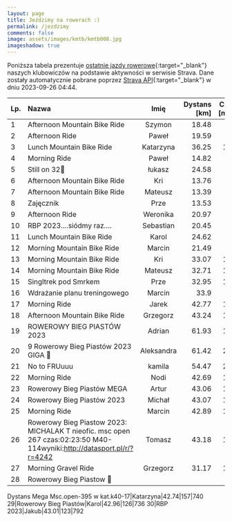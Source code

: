 ```yaml
---
layout: page
title: Jeździmy na rowerach :)
permalink: /jezdzimy
comments: false
image: assets/images/kmtb/kmtb008.jpg
imageshadow: true
---
```


Poniższa tabela prezentuje [ostatnie jazdy rowerowe](https://www.strava.com/clubs/336381){:target="_blank"} naszych klubowiczów na podstawie aktywności w serwisie Strava. Dane zostały automatycznie pobrane poprzez [Strava API](https://developers.strava.com/docs/reference/#api-Clubs-getClubActivitiesById){:target="_blank"} w dniu 2023-09-26 04:44.

Lp. | Nazwa | Imię | Dystans [km] | Czas [min] | Wysokość [m]
:--- | :--- | :---: | ---: | ---: | ---:
1|Afternoon Mountain Bike Ride|Szymon|18.48|51|143
2|Afternoon Ride|Paweł|19.59|61|53
3|Lunch Mountain Bike Ride|Katarzyna|36.25|151|518
4|Morning Ride|Paweł|14.82|45|50
5|Still on 32🚄|łukasz|24.58|48|157
6|Afternoon Mountain Bike Ride|Kri|13.76|59|242
7|Afternoon Mountain Bike Ride|Mateusz|13.39|57|235
8|Zajęcznik|Prze|13.53|58|246
9|Afternoon Ride|Weronika|20.97|53|25
10|RBP 2023....siódmy raz....|Sebastian|20.45|81|163
11|Lunch Mountain Bike Ride|Karol|24.62|99|490
12|Morning Mountain Bike Ride|Marcin|21.49|71|296
13|Morning Mountain Bike Ride|Kri|33.07|135|666
14|Morning Mountain Bike Ride|Mateusz|32.71|136|658
15|Singltrek pod Smrkem|Prze|32.95|140|706
16|Wdrażanie planu treningowego|Marcin|33.9|85|235
17|Morning Ride|Jarek|42.77|172|716
18|Afternoon Mountain Bike Ride|Grzegorz|43.24|155|734
19|ROWEROWY BIEG PIASTÓW 2023|Adrian|61.93|195|1049
20|9 Rowerowy Bieg Piastów 2023 GIGA 💪|Aleksandra|61.42|227|1065
21|No to FRUuuu|kamila|54.47|205|262
22|Morning Ride|Nodi|42.69|137|751
23|Rowerowy Bieg Piastów MEGA|Artur|43.06|133|724
24|Rowerowy Bieg Piastów 2023|Michał|43.07|139|738
25|Morning Ride|Marcin|42.89|154|739
26|Rowerowy Bieg Piastow 2023: MICHALAK T  nieofic. msc open 267  czas:02:23:50  M40-114wyniki:http://datasport.pl/r/?r=4242|Tomasz|43.18|142|800
27|Morning Gravel Ride|Grzegorz|31.17|118|232
28|Rowerowy Bieg Piastow 🚴
Dystans Mega 
Msc.open-395 w kat.k40-17|Katarzyna|42.74|157|740
29|Rowerowy Bieg Piastów|Karol|42.96|126|736
30|RBP 2023|Jakub|43.01|123|792
